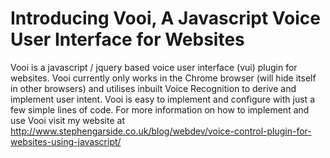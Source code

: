 # Introducing Vooi, A Javascript Voice User Interface for Websites
Vooi is a javascript / jquery based voice user interface (vui) plugin for websites. Vooi currently only works in the Chrome browser (will hide itself in other browsers) and utilises inbuilt Voice Recognition to derive and implement user intent. Vooi is easy to implement and configure with just a few simple lines of code. For more information on how to implement and use Vooi visit my website at http://www.stephengarside.co.uk/blog/webdev/voice-control-plugin-for-websites-using-javascript/
